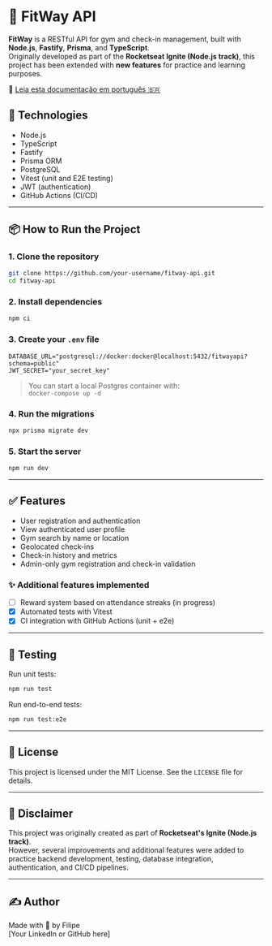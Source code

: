 # 💪 FitWay API

**FitWay** is a RESTful API for gym and check-in management, built with **Node.js**, **Fastify**, **Prisma**, and **TypeScript**.  
Originally developed as part of the **Rocketseat Ignite (Node.js track)**, this project has been extended with **new features** for practice and learning purposes.

📄 [Leia esta documentação em português 🇧🇷](./README_pt_br.md)

## 🚀 Technologies

- Node.js
- TypeScript
- Fastify
- Prisma ORM
- PostgreSQL
- Vitest (unit and E2E testing)
- JWT (authentication)
- GitHub Actions (CI/CD)

---

## 📦 How to Run the Project

### 1. Clone the repository

```bash
git clone https://github.com/your-username/fitway-api.git
cd fitway-api
```

### 2. Install dependencies

```bash
npm ci
```

### 3. Create your `.env` file

```env
DATABASE_URL="postgresql://docker:docker@localhost:5432/fitwayapi?schema=public"
JWT_SECRET="your_secret_key"
```

> You can start a local Postgres container with:  
> `docker-compose up -d`

### 4. Run the migrations

```bash
npx prisma migrate dev
```

### 5. Start the server

```bash
npm run dev
```

---

## ✅ Features

- User registration and authentication
- View authenticated user profile
- Gym search by name or location
- Geolocated check-ins
- Check-in history and metrics
- Admin-only gym registration and check-in validation

### ✨ Additional features implemented

- [ ] Reward system based on attendance streaks (in progress)
- [x] Automated tests with Vitest
- [x] CI integration with GitHub Actions (unit + e2e)

---

## 🧪 Testing

Run unit tests:

```bash
npm run test
```

Run end-to-end tests:

```bash
npm run test:e2e
```

---

## 📄 License

This project is licensed under the MIT License. See the `LICENSE` file for details.

---

## 📢 Disclaimer

This project was originally created as part of **Rocketseat's Ignite (Node.js track)**.  
However, several improvements and additional features were added to practice backend development, testing, database integration, authentication, and CI/CD pipelines.

---

## ✍️ Author

Made with 💜 by Filipe  
[Your LinkedIn or GitHub here]
